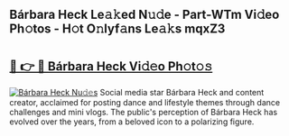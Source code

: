 ## Bárbara Heck Le𝚊𝚔ed N𝚞𝚍e - Part-WTm Vi𝚍eo Ph𝚘tos - H𝚘t O𝚗lyf𝚊ns Le𝚊𝚔s mqxZ3

# <h2><a href="http://hf1i6dw.feru.top/?c=B%c3%a1rbara+Heck">🔗 👉 🔴 Bárbara Heck Vi𝚍𝚎o Ph𝚘t𝚘𝚜</a></h2>

[![Bárbara Heck Nu𝚍𝚎s](https://i.imgur.com/0TWrTi3.gif)](http://hf1i6dw.feru.top/?c=B%c3%a1rbara+Heck)
Social media star Bárbara Heck and content creator, acclaimed for posting dance and lifestyle themes through dance challenges and mini vlogs. The public's perception of Bárbara Heck has evolved over the years, from a beloved icon to a polarizing figure. 
